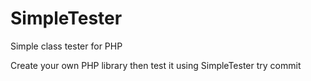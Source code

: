 # SimpleTester
Simple class tester for PHP

Create your own PHP library then test it using SimpleTester
try commit
